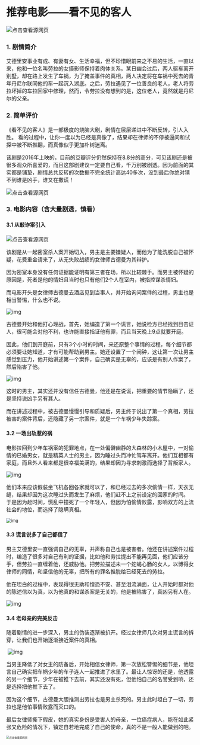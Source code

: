 # 推荐电影——看不见的客人

![点击查看源网页](https://gimg2.baidu.com/image_search/src=http%3A%2F%2Fnimg.ws.126.net%2F%3Furl%3Dhttp%3A%2F%2Fdingyue.ws.126.net%2F2021%2F0318%2Fc705e992p00qq5toe006uc000dc008lc.png%26thumbnail%3D650x2147483647%26quality%3D80%26type%3Djpg&refer=http%3A%2F%2Fnimg.ws.126.net&app=2002&size=f9999,10000&q=a80&n=0&g=0n&fmt=jpeg?sec=1641713704&t=ee11c7dfe0a1a556c518609ef8e49fa5)

### 1. 剧情简介

​       艾德里安事业有成、有妻有女、生活幸福，但不珍惜眼前来之不易的生活，一直以来，他和一位名叫劳拉的女摄影师保持着肉体关系。某日幽会过后，两人驱车离开别墅，却在路上发生了车祸，为了掩盖事件的真相，两人决定将在车祸中死去的青年丹尼尔联同他的车一起沉入湖底。之后，劳拉遇见了一位善良的老人，老人将劳拉坏掉的车拉回家中修理，然而，令劳拉没有想到的是，这位老人，竟然就是丹尼尔的父亲。



### 2.  简单评价

​      《看不见的客人》是一部极度的烧脑大剧，剧情在层层递进中不断反转，引人入胜。  看的过程中，让你一度以为已经是真像了，结果却在律师的不停被逼问和试探中被不断推翻，而真像似乎更加朴树迷离。

​        该剧是2016年上映的，目前的豆瓣评分仍然保持在8.8分的高分，可见该剧还是被很多观众所喜爱的，而且这部剧建议一定要自己看，千万别被剧透。因为前面的其实都是铺垫，剧情总共反转的次数据不完全统计高达40多次，没到最后你绝对猜不到谁是凶手，谁又在撒谎！

![点击查看源网页](https://gimg2.baidu.com/image_search/src=http%3A%2F%2Fnimg.ws.126.net%2F%3Furl%3Dhttp%3A%2F%2Fdingyue.ws.126.net%2F2021%2F0412%2F496e1d39p00qrg2li0034c000ht007fm.png%26thumbnail%3D650x2147483647%26quality%3D80%26type%3Djpg&refer=http%3A%2F%2Fnimg.ws.126.net&app=2002&size=f9999,10000&q=a80&n=0&g=0n&fmt=jpeg?sec=1641712973&t=744391f9d144794a6ae1f3a9b067db17)



### 3. 电影内容（含大量剧透，慎看）

####      3.1 从敲诈案引入

![点击查看源网页](https://img2.baidu.com/it/u=1960843559,2484581947&fm=26&fmt=auto)

​       该剧是从一起密室杀人案开始切入，男主是主要嫌疑人，而他为了能洗脱自己被怀疑，花费重金请来了，从无失败战绩的女律师古德曼为其辩护。

​        因为密室本身没有任何证据能证明有第三者在场，所以比较棘手。而男主被怀疑的原因是，死者是他的情妇且当时也只有他们2个人在室内，被指控谋杀情妇。

​        而电影开头是女律师古德曼去酒店见到当事人，并开始询问案件的过程，男主也是相当警惕，什么也不说。

![img](https://pics1.baidu.com/feed/9f510fb30f2442a7b6a9547f847b254dd0130207.jpeg?token=e20d796f26b742f853ead9737de9dd8a)

​        古德曼开始和他打心理战，首先，她编造了第一个谎言，她说检方已经找到目击证人，很可能会对他不利，也许能直接指证他有罪，而且当天晚上9点就要开庭。

​        因此，他们到开庭前，只有3个小时的时间，来还原整个事情的过程，每个细节都必须要让她知道，才有可能帮助到男主。她还设置了一个闹钟，这让第一次让男主感觉到压力，他开始讲述第一个案件，自己确实是无辜的，应该是有别人作案了，然后陷害了他。

![![img](https://pics6.baidu.com/feed/18d8bc3eb13533fabc9f33fbfceb751940345bfc.jpeg?token=a9289a83655928bc72e4e883bb731e78)](../picture/看不见的客人7.jpeg)

​       这时的男主，其实还并没有信任古德曼，他还是在说谎，把重要的情节隐瞒了，还是坚持说凶手另有其人。

​        而在讲述过程中，被古德曼慢慢引导和质疑后，男主终于说出了第一个真相，劳拉被害的案件背后，还隐藏了另一宗案件，就是一个车祸少年失踪案。



#### 3.2 一场出轨惹的祸

​       电影拉回到少年车祸案的犯罪地点，在一处偏僻幽静的大森林的小木屋中，一对偷情的已婚男女，就是精英人士的男主，因为睡过头而冲忙驾车离开。他们互相都有家庭，而且外人看来都是很幸福美满的，结果却因为寻求刺激而选择了背叛家人。

![img](https://pics1.baidu.com/feed/38dbb6fd5266d016cdd796f8c3135c0137fa35d6.jpeg?token=df046ef7ee4823e398881bd3a2a5e762)

​        他们本来应该假装坐飞机各回各家就可以了，和已经过去的多次偷情一样，天衣无缝，结果却因为这次睡过头而发生了麻烦，他们赶不上之前设定的回家的时间。 于是因为赶时间，慌乱中撞死了一个年轻人，但因为怕偷情败露，影响双方的上流社会的地位，而选择了隐瞒真相。

<img src="https://img0.baidu.com/it/u=115074347,1160391570&fm=253&fmt=auto&app=138&f=JPEG?w=692&h=380" alt="img" style="zoom: 80%;" />



#### 3.3 谎言说多了自己都信了

​        男主艾德里安一直强调自己的无辜，并声称自己也是被害者。他还在讲述案件过程时，编造了很多对自己有利的证据，比如他和劳拉提出不能再见面，他们应该分手，但劳拉一直缠着他，还威胁他。把劳拉描述未一个蛇蝎心肠的女人，以博得女律师的同情，和坚信他的无辜，把所有的罪名推脱给已经死去的劳拉。

​        他在坦白的过程中，表现得很无助和惶恐不安、甚至泪流满面，让人开始时都对他的陈述信以为真，以为他真的和谋杀案是无关的，他是被陷害了，真凶另有人在。

![img](https://img0.baidu.com/it/u=3951982268,2450120421&fm=26&fmt=auto)



#### 3.4 老母亲的完美反击

​       随着剧情的进一步深入，男主的伪装逐渐被扒开。经过女律师几次对男主谎言的拆穿，让我们也开始逐渐接近案件的真相。

​                        ![img](https://img2.baidu.com/it/u=3085752515,3321844126&fm=26&fmt=auto)

​       当男主降低了对女主的防备后，开始相信女律师，第一次放松警惕的细节是，他坦言自己确实把车祸少年的车子连人一起推进了水里了。最让人惊讶的还是，他透露的另一个细节，少年在被推下去前，其实还没有死，但他怕自己的名誉受到响，还是选择把他推下去了。

​        因为这个细节，古德曼大胆推测出劳拉也是男主杀死的。男主此时坦白了一切，劳拉也是他怕事情败露而灭口的。

​        最后女律师撕下假皮，她的真实身份是受害人的母亲，一位癌症病人，能在如此紧张又危险的情况下，镇定自若地完成了自己的使命，真的不是一般人能做到的吧。

<img src="https://gimg2.baidu.com/image_search/src=http%3A%2F%2Fi1.hdslb.com%2Fbfs%2Farchive%2Fe4b8e1702ecd3f0a353d3150104ce74275e2fb78.jpg&refer=http%3A%2F%2Fi1.hdslb.com&app=2002&size=f9999,10000&q=a80&n=0&g=0n&fmt=jpeg?sec=1641712715&t=0979e87e3a2e8045641072fbf2de05ff" alt="点击查看源网页" style="zoom: 50%;" />

